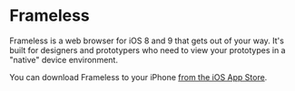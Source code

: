 Frameless
=========

Frameless is a web browser for iOS 8 and 9 that gets out of your way. It's built for designers and prototypers who need to view your prototypes in a "native" device environment.

You can download Frameless to your iPhone [from the iOS App Store](https://itunes.apple.com/us/app/id933580264).
